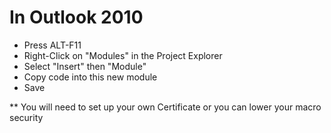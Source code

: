 # In Outlook 2010

* Press ALT-F11
* Right-Click on "Modules" in the Project Explorer
* Select "Insert" then "Module"
* Copy code into this new module
* Save

** You will need to set up your own Certificate or you can lower your macro security 
